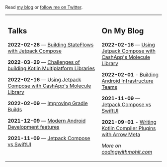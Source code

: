 Read [my blog](https://codingwithmohit.com/) or [follow me on Twitter](https://twitter.com/heyitsmohit).

<table><tr><td valign="top" width="60%">

## Talks


 **2022-02-28** — [Building StateFlows with Jetpack Compose](https://youtu.be/BFZ9jLVdVUc)
  
 **2022-03-29** — [Challenges of building Kotlin Multiplatform Libraries](https://youtu.be/R2ADHEv71H4)
  
 **2022-02-16** — [Using Jetpack Compose with CashApp's Molecule Library](https://youtu.be/rUpZSZedoHI)
  
 **2022-02-09** — [Improving Gradle Builds](https://youtu.be/O2sPRJ3a4Bc)
  
 **2021-12-09** — [Modern Android Development features](https://youtu.be/GZMFJyeP5Nw)
  
 **2021-11-09** — [Jetpack Compose vs SwiftUI ](https://youtu.be/Pf6_aWsBR7g)

</td><td valign="top" width="40%">

## On My Blog

**2022-02-16** — [Using Jetpack Compose with CashApp's Molecule Library](https://codingwithmohit.com/mobile/jetpack-compose-square-molecule-library/)

**2022-02-01** - [Building Android Infrastructure Teams](https://codingwithmohit.com/android/building-android-platform-teams/)

**2021-11-09** — [Jetpack Compose vs SwiftUI](https://codingwithmohit.com/mobile/jetpack_compose_vs_swiftui/)
  
**2021-09-01** - [Writing Kotlin Compiler Plugins with Arrow Meta](https://codingwithmohit.com/arrow-meta/writing-compiler-plugin-with-arrow-meta/)

_More on [codingwithmohit.com](https://codingwithmohit.com/)_
</td></tr></table>
